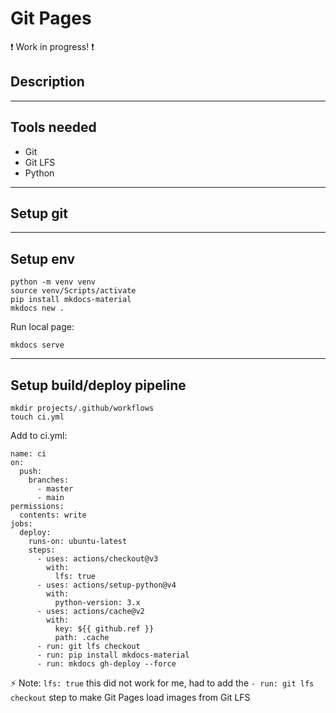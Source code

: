 # Git Pages

:exclamation: Work in progress! :exclamation:

## Description

---

## Tools needed
- Git
- Git LFS
- Python

---

## Setup git


---

## Setup env

```
python -m venv venv
source venv/Scripts/activate
pip install mkdocs-material
mkdocs new .
```
Run local page:
```
mkdocs serve
```

---

## Setup build/deploy pipeline

```
mkdir projects/.github/workflows
touch ci.yml
```

Add to ci.yml:
```
name: ci 
on:
  push:
    branches:
      - master 
      - main
permissions:
  contents: write
jobs:
  deploy:
    runs-on: ubuntu-latest
    steps:
      - uses: actions/checkout@v3
        with:
          lfs: true
      - uses: actions/setup-python@v4
        with:
          python-version: 3.x
      - uses: actions/cache@v2
        with:
          key: ${{ github.ref }}
          path: .cache
      - run: git lfs checkout
      - run: pip install mkdocs-material 
      - run: mkdocs gh-deploy --force
```

:zap: Note: `lfs: true` this did not work for me, had to add the `- run: git lfs checkout` step
to make Git Pages load images from Git LFS

